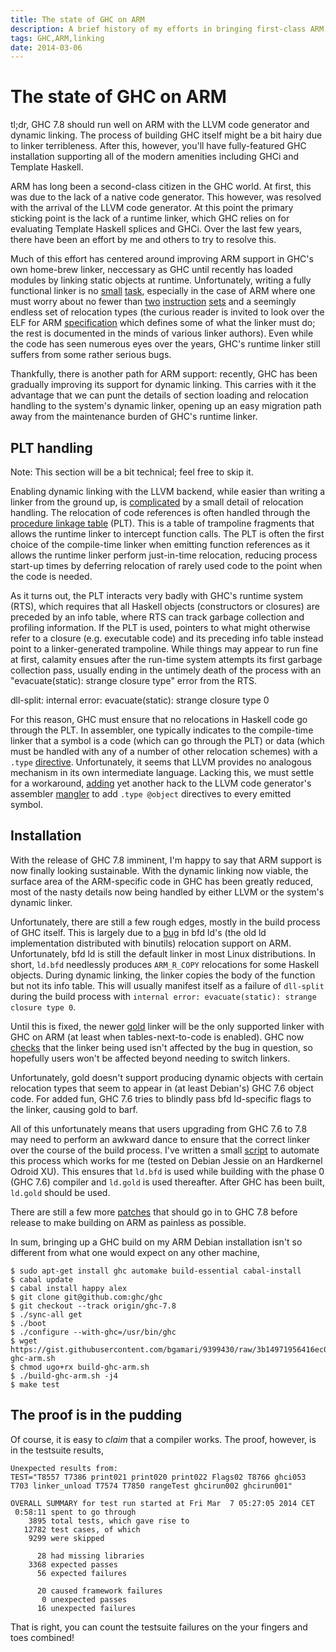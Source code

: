 ```yaml
---
title: The state of GHC on ARM
description: A brief history of my efforts in bringing first-class ARM support to GHC
tags: GHC,ARM,linking
date: 2014-03-06
---
```

# The state of GHC on ARM

tl;dr, GHC 7.8 should run well on ARM with the LLVM code generator and
dynamic linking. The process of building GHC itself might be a bit
hairy due to linker terribleness. After this, however, you'll have
fully-featured GHC installation supporting all of the modern amenities
including GHCi and Template Haskell.

ARM has long been a second-class citizen in the GHC world. At first,
this was due to the lack of a native code generator. This however, was
resolved with the arrival of the LLVM code generator. At this point
the primary sticking point is the lack of a runtime linker, which GHC
relies on for evaluating Template Haskell splices and GHCi. Over the
last few years, there have been an effort by me and others to try to
resolve this.

Much of this effort has centered around improving ARM support in GHC's
own home-brew linker, neccessary as GHC until recently has loaded
modules by linking static objects at runtime. Unfortunately, writing a
fully functional linker is no [small][patch] [task][segv], especially
in the case of ARM where one must worry about no fewer than
[two][thumb] [instruction][mkJumpToAddr] [sets][veneer] and a
seemingly endless set of relocation types (the curious reader is
invited to look over the ELF for ARM [specification][ELF ARM] which
defines some of what the linker must do; the rest is documented in the
minds of various linker authors). Even while the code has seen
numerous eyes over the years, GHC's runtime linker still suffers from
some rather serious bugs.

Thankfully, there is another path for ARM support: recently,
GHC has been gradually improving its support for dynamic linking. This
carries with it the advantage that we can punt the details of section
loading and relocation handling to the system's dynamic linker,
opening up an easy migration path away from the maintenance burden of
GHC's runtime linker.

[thumb]: https://en.wikipedia.org/wiki/Arm_architecture#Thumb
[veneer]: https://ghc.haskell.org/trac/ghc/ticket/7823
[mkJumpToAddr]: https://ghc.haskell.org/trac/ghc/ticket/8380
[ELF ARM]: http://infocenter.arm.com/help/topic/com.arm.doc.ihi0044e/IHI0044E_aaelf.pdf
[segv]: https://ghc.haskell.org/trac/ghc/ticket/7316#comment:8
[patch]: https://ghc.haskell.org/trac/ghc/ticket/5839

## PLT handling

Note: This section will be a bit technical; feel free to skip it.

Enabling dynamic linking with the LLVM backend, while easier than
writing a linker from the ground up, is [complicated][llvm-dynamic] by a small detail
of relocation handling. The relocation of code references is often
handled through the [procedure linkage table][PLT] (PLT). This is a table
of trampoline fragments that allows the runtime linker to intercept
function calls. The PLT is often the first choice of the compile-time
linker when emitting function references as it allows the runtime linker
perform just-in-time relocation, reducing process start-up times by
deferring relocation of rarely used code to the point when the code is
needed.

[llvm-dynamic]: https://ghc.haskell.org/trac/ghc/ticket/4210

As it turns out, the PLT interacts very badly with GHC's runtime system (RTS),
which requires that all Haskell objects (constructors or closures) are
preceded by an info table, where RTS can track garbage
collection and profiling information. If the PLT is used, pointers to
what might otherwise refer to a closure (e.g. executable code) and its preceding
info table instead point to a linker-generated trampoline. While
things may appear to run fine at first, calamity ensues after the
run-time system attempts its first garbage collection pass, usually
ending in the untimely death of the process with an "evacuate(static):
strange closure type" error from the RTS.

dll-split: internal error: evacuate(static): strange closure type 0

For this reason, GHC must ensure that no relocations in Haskell code
go through the PLT.  In assembler, one typically indicates to the
compile-time linker that a symbol is a code (which can go through the
PLT) or data (which must be handled with any of a number of other
relocation schemes) with a `.type` [directive][type]. Unfortunately,
it seems that LLVM provides no analogous mechanism in its own
intermediate language. Lacking this, we must settle for a
workaround, [adding][solution] yet another hack to the LLVM code
generator's assembler [mangler][] to add `.type @object` directives to
every emitted symbol.

[PLT]: http://www.iecc.com/linker/linker10.html
[solution]: https://github.com/bgamari/ghc/commit/ed67d290e7389bd87a6feea269a0275e0f0f5e2f
[type]: https://sourceware.org/binutils/docs/as/Type.html
[mangler]: https://github.com/bgamari/ghc/blob/arm-ghci/compiler/llvmGen/LlvmMangler.hs

## Installation

With the release of GHC 7.8 imminent, I'm happy to say that ARM
support is now finally looking sustainable. With the dynamic linking
now viable, the surface area of the ARM-specific code in GHC has been
greatly reduced, most of the nasty details now being handled by either
LLVM or the system's dynamic linker.

Unfortunately, there are still a few rough edges, mostly in the build
process of GHC itself. This is largely due to a [bug][bfd bug] in bfd
ld's (the old ld implementation distributed with binutils) relocation
support on ARM. Unfortunately, bfd ld is still the default linker in
most Linux distributions. In short, `ld.bfd` needlessly produces
`ARM_R_COPY` relocations for some Haskell objects. During dynamic
linking, the linker copies the body of the function but not its info
table. This will usually manifest itself as a failure of `dll-split`
during the build process with `internal error: evacuate(static):
strange closure type 0`.

Until this is fixed, the newer [gold][] linker will be the only
supported linker with GHC on ARM (at least when tables-next-to-code is
enabled). GHC now [checks][] that the linker being used isn't affected
by the bug in question, so hopefully users won't be affected beyond
needing to switch linkers.

[checks]: https://github.com/bgamari/ghc/commit/53856a43d9d1a901f70d96d22a31c6ea56903e0e
[bfd bug]: https://sourceware.org/bugzilla/show_bug.cgi?id=16177
[gold]: https://en.wikipedia.org/wiki/Gold_%28linker%29

Unfortunately, gold doesn't support producing dynamic objects with
certain relocation types that seem to appear in (at least Debian's)
GHC 7.6 object code. For added fun, GHC 7.6 tries to blindly pass bfd
ld-specific flags to the linker, causing gold to barf.

All of this unfortunately means that users upgrading from GHC 7.6 to
7.8 may need to perform an awkward dance to ensure that the correct
linker over the course of the build process. I've written a small
[script][] to automate this process which works for me (tested on
Debian Jessie on an Hardkernel Odroid XU). This ensures that `ld.bfd`
is used while building with the phase 0 (GHC 7.6) compiler and
`ld.gold` is used thereafter. After GHC has been built, `ld.gold`
should be used.

[script]: https://gist.github.com/bgamari/9399430

There are still a few more [patches][] that should go in to GHC 7.8 before
release to make building on ARM as painless as possible.

[patches]: https://ghc.haskell.org/trac/ghc/ticket/8855

In sum, bringing up a GHC build on my ARM Debian installation isn't so
different from what one would expect on any other machine,

    $ sudo apt-get install ghc automake build-essential cabal-install
    $ cabal update
    $ cabal install happy alex
    $ git clone git@github.com:ghc/ghc
    $ git checkout --track origin/ghc-7.8
    $ ./sync-all get
    $ ./boot
    $ ./configure --with-ghc=/usr/bin/ghc
    $ wget https://gist.githubusercontent.com/bgamari/9399430/raw/3b14971956416ec0fece1c05ead35b90fe1a5165/build-ghc-arm.sh
    $ chmod ugo+rx build-ghc-arm.sh
    $ ./build-ghc-arm.sh -j4
    $ make test
    

## The proof is in the pudding

Of course, it is easy to *claim* that a compiler works. The proof,
however, is in the testsuite results,

    Unexpected results from:
    TEST="T8557 T7386 print021 print020 print022 Flags02 T8766 ghci053 T703 linker_unload T7574 T7850 rangeTest ghcirun002 ghcirun001"
    
    OVERALL SUMMARY for test run started at Fri Mar  7 05:27:05 2014 CET
     0:58:11 spent to go through
        3895 total tests, which gave rise to
       12782 test cases, of which
        9299 were skipped
    
          28 had missing libraries
        3368 expected passes
          56 expected failures
    
          20 caused framework failures
           0 unexpected passes
          16 unexpected failures
    
That is right, you can count the testsuite failures on the your
fingers and toes combined!

